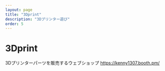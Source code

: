 ```yaml
---
layout: page
title: "3Dprint"
description: "3Dプリンター遊び"
order: 5
---
```


# 3Dprint

3Dプリンターパーツを販売するウェブショップ
https://kenny1307.booth.pm/






